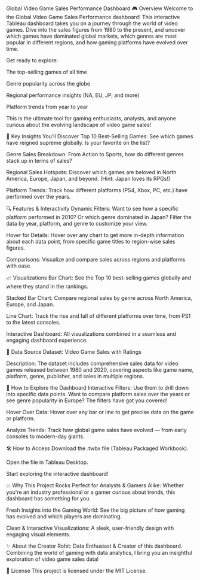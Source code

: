  Global Video Game Sales Performance Dashboard
🎮 Overview
Welcome to the Global Video Game Sales Performance dashboard! This interactive Tableau dashboard takes you on a journey through the world of video games. Dive into the sales figures from 1980 to the present, and uncover which games have dominated global markets, which genres are most popular in different regions, and how gaming platforms have evolved over time.

Get ready to explore:

The top-selling games of all time

Genre popularity across the globe

Regional performance insights (NA, EU, JP, and more)

Platform trends from year to year

This is the ultimate tool for gaming enthusiasts, analysts, and anyone curious about the evolving landscape of video game sales!

🧠 Key Insights You’ll Discover
Top 10 Best-Selling Games: See which games have reigned supreme globally. Is your favorite on the list?

Genre Sales Breakdown: From Action to Sports, how do different genres stack up in terms of sales?

Regional Sales Hotspots: Discover which games are beloved in North America, Europe, Japan, and beyond. (Hint: Japan loves its RPGs!)

Platform Trends: Track how different platforms (PS4, Xbox, PC, etc.) have performed over the years.

🔍 Features & Interactivity
Dynamic Filters: Want to see how a specific platform performed in 2010? Or which genre dominated in Japan? Filter the data by year, platform, and genre to customize your view.

Hover for Details: Hover over any chart to get more in-depth information about each data point, from specific game titles to region-wise sales figures.

Comparisons: Visualize and compare sales across regions and platforms with ease.

📈 Visualizations
Bar Chart: See the Top 10 best-selling games globally and where they stand in the rankings.


Stacked Bar Chart: Compare regional sales by genre across North America, Europe, and Japan.


Line Chart: Track the rise and fall of different platforms over time, from PS1 to the latest consoles.


Interactive Dashboard: All visualizations combined in a seamless and engaging dashboard experience.


🔗 Data Source
Dataset: Video Game Sales with Ratings

Description: The dataset includes comprehensive sales data for video games released between 1980 and 2020, covering aspects like game name, platform, genre, publisher, and sales in multiple regions.

🚀 How to Explore the Dashboard
Interactive Filters: Use them to drill down into specific data points. Want to compare platform sales over the years or see genre popularity in Europe? The filters have got you covered!

Hover Over Data: Hover over any bar or line to get precise data on the game or platform.

Analyze Trends: Track how global game sales have evolved — from early consoles to modern-day giants.

🛠 How to Access
Download the .twbx file (Tableau Packaged Workbook).

Open the file in Tableau Desktop.

Start exploring the interactive dashboard!

💥 Why This Project Rocks
Perfect for Analysts & Gamers Alike: Whether you're an industry professional or a gamer curious about trends, this dashboard has something for you.

Fresh Insights into the Gaming World: See the big picture of how gaming has evolved and which players are dominating.

Clean & Interactive Visualizations: A sleek, user-friendly design with engaging visual elements.

✨ About the Creator
Rohit: Data Enthusiast & Creator of this dashboard. Combining the world of gaming with data analytics, I bring you an insightful exploration of video game sales data!

📜 License
This project is licensed under the MIT License.
